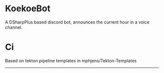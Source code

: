 # KoekoeBot
A DSharpPlus based discord bot, announces the current hour in a voice channel.

# Ci
Based on tekton pipeline templates in mphjens/Tekton-Templates

-----
